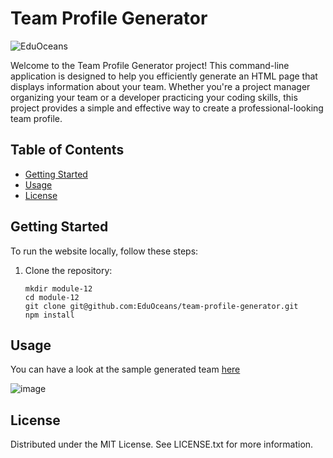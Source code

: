 # Team Profile Generator
![EduOceans](https://img.shields.io/badge/Edu-Oceans-blue)

Welcome to the Team Profile Generator project! This command-line application is designed to help you efficiently generate an HTML page that displays information about your team. Whether you're a project manager organizing your team or a developer practicing your coding skills, this project provides a simple and effective way to create a professional-looking team profile.

## Table of Contents

- [Getting Started](#getting-started)
- [Usage](#usage)
- [License](#license)

## Getting Started

To run the website locally, follow these steps:

1. Clone the repository:
   ```
   mkdir module-12
   cd module-12
   git clone git@github.com:EduOceans/team-profile-generator.git
   npm install
   ```

## Usage
You can have a look at the sample generated team [here](https://eduoceans.github.io/team-profile-generator/output/team.html)

![image](https://github.com/EduOceans/team-profile-generator/assets/150608334/1a08f963-4169-43bf-9965-3388dd64aa00)


## License
Distributed under the MIT License. See LICENSE.txt for more information.
